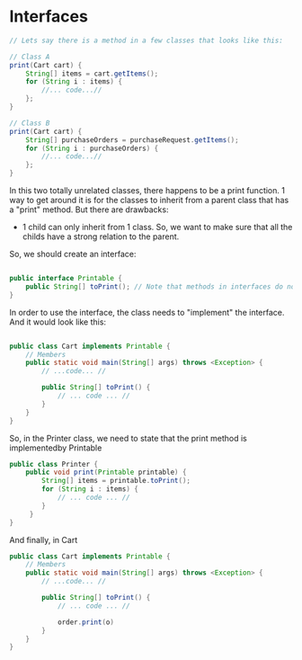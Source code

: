 # Interfaces

```java
// Lets say there is a method in a few classes that looks like this:

// Class A
print(Cart cart) {
    String[] items = cart.getItems();
    for (String i : items) {
        //... code...//
    };
}

// Class B
print(Cart cart) {
    String[] purchaseOrders = purchaseRequest.getItems();
    for (String i : purchaseOrders) {
        //... code...//
    };
}
```

In this two totally unrelated classes, there happens to be a print function.
1 way to get around it is for the classes to inherit from a parent class that has a "print" method. But there are drawbacks:

- 1 child can only inherit from 1 class. So, we want to make sure that all the childs have a strong relation to the parent.

So, we should create an interface:

```java

public interface Printable {
    public String[] toPrint(); // Note that methods in interfaces do not have implementables.
}
```

In order to use the interface, the class needs to "implement" the interface. And it would look like this:

```java

public class Cart implements Printable {
    // Members
    public static void main(String[] args) throws <Exception> {
        // ...code... //

        public String[] toPrint() {
            // ... code ... //
        }
    }
}
```

So, in the Printer class, we need to state that the print method is implementedby Printable

```java
public class Printer {
    public void print(Printable printable) {
        String[] items = printable.toPrint();
        for (String i : items) {
            // ... code ... //
        }
     }
}
```

And finally, in Cart

```java
public class Cart implements Printable {
    // Members
    public static void main(String[] args) throws <Exception> {
        // ...code... //

        public String[] toPrint() {
            // ... code ... //

            order.print(o)
        }
    }
}
```

